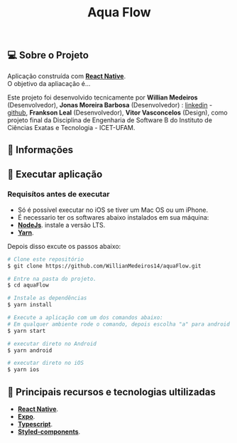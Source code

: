 <h1 align="center">
  Aqua Flow
</h1>

<br>

## 💻 Sobre o Projeto

Aplicação construída com **[React Native](https://reactnative.dev/)**. <br />
O objetivo da apliacação é...

Este projeto foi desenvolvido tecnicamente por **Willian Medeiros** (Desenvolvedor), **Jonas Moreira Barbosa** (Desenvolvedor) : [linkedin]( https://www.linkedin.com/in/jonas-moreira28 ) - [github]( https://github.com/JonasMoreira5/JonasMoreira5 ), **Frankson Leal** (Desenvolvedor), **Vitor Vasconcelos** (Design), como projeto final da Disciplina de Engenharia de Software B do Instituto de Ciências Exatas e Tecnologia - ICET-UFAM.

## 🚀 Informações

## 🎲 Executar aplicação

### Requisítos antes de executar

- Só é possível executar no iOS se tiver um Mac OS ou um iPhone.
- É necessario ter os softwares abaixo instalados em sua máquina:
- **[NodeJs](https://nodejs.org/en)**. instale a versão LTS.
- **[Yarn](https://classic.yarnpkg.com/lang/en/docs/install/#windows-stable)**.

Depois disso excute os passos abaixo:

```bash
# Clone este repositório
$ git clone https://github.com/WillianMedeiros14/aquaFlow.git

# Entre na pasta do projeto.
$ cd aquaFlow

# Instale as dependências
$ yarn install

# Execute a aplicação com um dos comandos abaixo:
# Em qualquer ambiente rode o comando, depois escolha "a" para android ou "i" para ios
$ yarn start

# executar direto no Android
$ yarn android

# executar direto no iOS
$ yarn ios

```

## 🚀 Principais recursos e tecnologias ultilizadas

- **[React Native](https://reactnative.dev/)**.
- **[Expo](https://docs.expo.dev/)**.
- **[Typescript](https://www.typescriptlang.org/)**.
- **[Styled-components](https://styled-components.com/docs)**.
